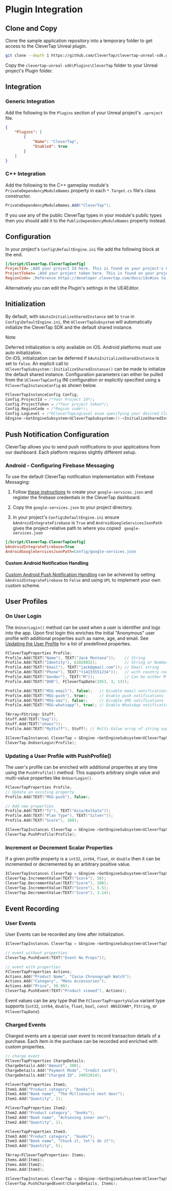 # Plugin Integration
## Clone and Copy
Clone the sample application repository into a temporary folder to get access to the CleverTap Unreal plugin.
```bash
git clone --depth 1 https://github.com/CleverTap/clevertap-unreal-sdk.git
```
Copy the `clevertap-unreal-sdk\Plugins\CleverTap` folder to your Unreal project's Plugin folder.
## Integration
### Generic Integration
Add the following to the `Plugins` section of your Unreal project's `.uproject` file.
```json
{
	"Plugins": [
		{
			"Name": "CleverTap",
			"Enabled": true
		}
	]
}
```
### C++ Integration
Add the following to the C++ gameplay module's `PrivateDependencyModuleNames` property in each `*.Target.cs` file's class constructor.
```csharp
PrivateDependencyModuleNames.Add("CleverTap");
```
If you use any of the public CleverTap types in your module's public types then you should add it to the `PublicDependencyModuleNames` property instead.
## Configuration
In your project's `Config\DefaultEngine.ini` file add the following block at the end.
```ini
[/Script/CleverTap.CleverTapConfig]
ProjectId= ;Add your project Id here. This is found on your project's CleverTap dashboard
ProjectToken= ;Add your project token here. This is found on your project's CleverTap dashboard
RegionCode= ;Reference https://developer.clevertap.com/docs/idc#ios to determine what region code string to put here
```
Alternatively you can edit the Plugin's settings in the UE4Editor.

## Initialization
By default, with `bAutoInitializeSharedInstance` set to `true` in `Config\DefaultEngine.ini`, the `UCleverTapSubsystem`
will automatically initialize the CleverTap SDK and the default shared instance.

> [!NOTE]
> Deferred initialization is only available on iOS. Android platforms must use auto initialization.<br/>
> On iOS, initialization can be deferred if `bAutoInitializeSharedInstance` is set to `false`. An explicit call to
> `UCleverTapSubsystem::InitializeSharedInstance()` can be made to initialize the default shared instance. Configuration
> parameters can either be pulled from the `UCleverTapConfig` INI configuration or explicitly specified using a
> `FCleverTapInstanceConfig` as shown below.
> ```cpp
> FCleverTapInstanceConfig Config;
> Config.ProjectId = /*Your Project Id*/;
> Config.ProjectToken = /*Your project token*/;
> Config.RegionCode = /*Region code*/;
> Config.LogLevel = /*ECleverTapLogLevel enum specifying your desired CleverTap SDK log verbosity*/;
> GEngine->GetEngineSubsystem<UCleverTapSubsystem>()->InitializeSharedInstance(Config);
> ```

## Push Notification Configuration
CleverTap allows you to send push notifications to your applications from our dashboard. 
Each platform requires slightly different setup.

### Android - Configuring Firebase Messaging
To use the default CleverTap notification implementation with Firebase Messaging: 

1. Follow [these instructions](https://developer.clevertap.com/docs/android-push) to create your `google-services.json` and register the firebase credentials in the CleverTap dashboard.

2. Copy the `google-services.json` to your project directory.

3. In your project's `Config\DefaultEngine.ini` ensure `bAndroidIntegrateFirebase` is `True`
and `AndroidGoogleServicesJsonPath` gives the project-relative path to where you copied ` google-services.json` 

```ini
[/Script/CleverTap.CleverTapConfig]
bAndroidIntegrateFirebase=True
AndroidGoogleServicesJsonPath=Config/google-services.json
```

#### Custom Android Notification Handling
[Custom Android Push Notification Handling](https://developer.clevertap.com/docs/android-push#custom-android-push-notification-handling) 
can be achieved by setting `bAndroidIntegrateFirebase` to `False` and using `UPL` to implement your own custom scheme.

## User Profiles
### On User Login
The `OnUserLogin()` method can be used when a user is identifier and logs into the app. Upon first login this enriches the
initial "Anonymous" user profile with additional properties such as name, age, and email. See [Updating the User Profile](https://developer.clevertap.com/docs/concepts-user-profiles#updating-the-user-profile) for a list of predefined properties.
```cpp
FCleverTapProperties Profile;
Profile.Add(TEXT("Name"), TEXT("Jack Montana"));    // String
Profile.Add(TEXT("Identity"), 61026032);            // String or Number
Profile.Add(TEXT("Email"), TEXT("jack@gmail.com")); // Email string
Profile.Add(TEXT("Phone"), TEXT("+14155551234"));   // with country code, starting with +
Profile.Add(TEXT("Gender"), TEXT("M"));             // Can be either M or F
Profile.Add(TEXT("DOB"), FCleverTapDate(1953, 3, 13));

Profile.Add(TEXT("MSG-email"), false);   // Disable email notifications
Profile.Add(TEXT("MSG-push"), true);     // Enable push notifications
Profile.Add(TEXT("MSG-sms"), false);     // Disable SMS notifications
Profile.Add(TEXT("MSG-whatsapp"), true); // Enable WhatsApp notifications

TArray<FString> Stuff;
Stuff.Add(TEXT("bag"));
Stuff.Add(TEXT("shoes"));
Profile.Add(TEXT("MyStuff"), Stuff); // Multi-Value array of string support

ICleverTapInstance& CleverTap = GEngine->GetEngineSubsystem<UCleverTapSubsystem>()->SharedInstance();
CleverTap.OnUserLogin(Profile);
```

### Updating a User Profile with PushProfile()
The user's profile can be enriched with additional properties at any time using the `PushProfile()` method. This
supports arbitrary single value and multi-value properties like `OnUserLogin()`.
```cpp
FCleverTapProperties Profile;
// Update an existing property
Profile.Add(TEXT("MSG-push"), false);

// Add new properties
Profile.Add(TEXT("Tz"), TEXT("Asia/Kolkata"));
Profile.Add(TEXT("Plan Type"), TEXT("Silver"));
Profile.Add(TEXT("Score"), 100);

ICleverTapInstance& CleverTap = GEngine->GetEngineSubsystem<UCleverTapSubsystem>()->SharedInstance();
CleverTap.PushProfile(Profile);
```

### Increment or Decrement Scalar Properties
If a given profile property is a `int32`, `int64`, `float`, or `double` then it can be incremented or decremented by an
arbitrary positive value.
```cpp
ICleverTapInstance& CleverTap = GEngine->GetEngineSubsystem<UCleverTapSubsystem>()->SharedInstance();
CleverTap.IncrementValue(TEXT("Score"), 50);
CleverTap.DecrementValue(TEXT("Score"), 100);
CleverTap.IncrementValue(TEXT("Score"), 5.5);
CleverTap.DecrementValue(TEXT("Score"), 3.14);
```

## Event Recording
### User Events
User Events can be recorded any time after initialization.
```cpp
ICleverTapInstance& CleverTap = GEngine->GetEngineSubsystem<UCleverTapSubsystem>()->SharedInstance();

// event without properties
CleverTap.PushEvent(TEXT("Event No Props"));

// event with properties
FCleverTapProperties Actions;
Actions.Add("Product Name", "Casio Chronograph Watch");
Actions.Add("Category", "Mens Accessories");
Actions.Add("Price", 59.99);
CleverTap.PushEvent(TEXT("Product viewed"), Actions);
```
Event values can be any type that the `FCleverTapPropertyValue` variant type supports (`int32`, `int64`, `double`, `float`, `bool`, `const ANSICHAR*`, `FString`, or `FCleverTapDate`).

### Charged Events
Charged events are a special user event to record transaction details of a purchase. Each item in the purchase can be
recorded and enriched with custom properties.
```cpp
// charge event
FCleverTapProperties ChargeDetails;
ChargeDetails.Add("Amount", 300);
ChargeDetails.Add("Payment Mode", "Credit card");
ChargeDetails.Add("Charged ID", 24052014);

FCleverTapProperties Item1;
Item1.Add("Product category", "books");
Item1.Add("Book name", "The Millionaire next door");
Item1.Add("Quantity", 1);

FCleverTapProperties Item2;
Item2.Add("Product category", "books");
Item2.Add("Book name", "Achieving inner zen");
Item2.Add("Quantity", 1);

FCleverTapProperties Item3;
Item3.Add("Product category", "books");
Item3.Add("Book name", "Chuck it, let's do it");
Item3.Add("Quantity", 5);

TArray<FCleverTapProperties> Items;
Items.Add(Item1);
Items.Add(Item2);
Items.Add(Item3);

ICleverTapInstance& CleverTap = GEngine->GetEngineSubsystem<UCleverTapSubsystem>()->SharedInstance();
CleverTap.PushChargedEvent(ChargeDetails, Items);
```
